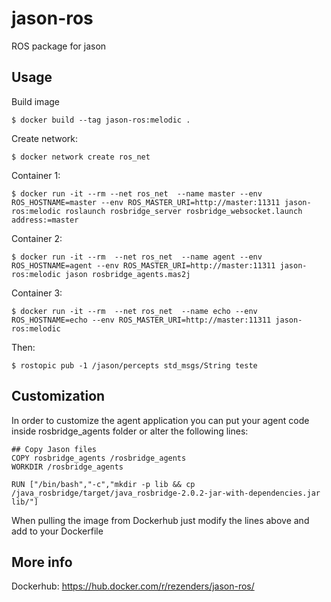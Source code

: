 # jason-ros
ROS package for jason

## Usage

Build image
```
$ docker build --tag jason-ros:melodic .
```
Create network:
```
$ docker network create ros_net
```

Container 1:

```
$ docker run -it --rm --net ros_net  --name master --env ROS_HOSTNAME=master --env ROS_MASTER_URI=http://master:11311 jason-ros:melodic roslaunch rosbridge_server rosbridge_websocket.launch address:=master
```

Container 2:
```
$ docker run -it --rm  --net ros_net  --name agent --env ROS_HOSTNAME=agent --env ROS_MASTER_URI=http://master:11311 jason-ros:melodic jason rosbridge_agents.mas2j   
```

Container 3:
```
$ docker run -it --rm  --net ros_net  --name echo --env ROS_HOSTNAME=echo --env ROS_MASTER_URI=http://master:11311 jason-ros:melodic
```

Then:
```
$ rostopic pub -1 /jason/percepts std_msgs/String teste
```
## Customization

In order to customize the agent application you can put your agent code inside rosbridge_agents folder or alter the following lines:

```
## Copy Jason files
COPY rosbridge_agents /rosbridge_agents
WORKDIR /rosbridge_agents

RUN ["/bin/bash","-c","mkdir -p lib && cp /java_rosbridge/target/java_rosbridge-2.0.2-jar-with-dependencies.jar lib/"]
```
When pulling the image from Dockerhub just modify the lines above and add to your Dockerfile

## More info
Dockerhub: https://hub.docker.com/r/rezenders/jason-ros/
